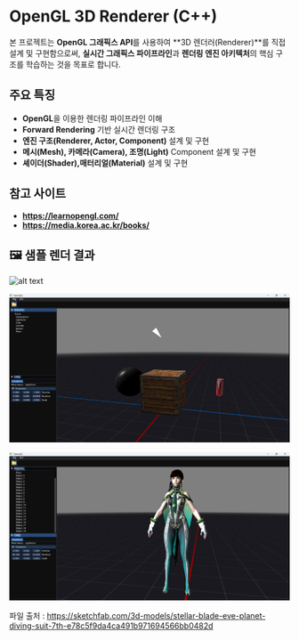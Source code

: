 # OpenGL 3D Renderer (C++)

본 프로젝트는 **OpenGL 그래픽스 API**를 사용하여 **3D 렌더러(Renderer)**를 직접 설계 및 구현함으로써, 
**실시간 그래픽스 파이프라인**과 **렌더링 엔진 아키텍처**의 핵심 구조를 학습하는 것을 목표로 합니다.

## 주요 특징
- **OpenGL**을 이용한 렌더링 파이프라인 이해
- **Forward Rendering** 기반 실시간 렌더링 구조
- **엔진 구조(Renderer, Actor, Component)** 설계 및 구현
- **메시(Mesh), 카메라(Camera), 조명(Light)** Component 설계 및 구현
- **셰이더(Shader),매터리얼(Material)** 설계 및 구현

## 참고 사이트
- **https://learnopengl.com/**
- **https://media.korea.ac.kr/books/**


## 🖼️ 샘플 렌더 결과

![alt text](screenshot/image.gif)



![alt text](screenshot/image.png)



![alt text](screenshot/image01.png)


파일 출처 : https://sketchfab.com/3d-models/stellar-blade-eve-planet-diving-suit-7th-e78c5f9da4ca491b971694566bb0482d